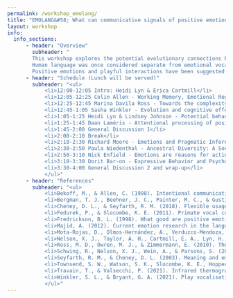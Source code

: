```yaml
---
permalink: /workshop_emolang/
title: "EMOLANG&#58; What can communicative signals of positive emotions tell us about the evolution of language?"
layout: workshop
info:
  info_sections:
      - header: "Overview"
        subheader: "
        This workshop explores the potential evolutionary connections between signals of positive affect and language. Historically, emotion has been seen as a relatively intractable research topic, especially in nonhuman animals. When emotion has been studied, negative emotions have typically been the focus due to the clear associations of negative emotions like fear and pain with survival and fitness. But recent studies have explored the existence and potential functions of positive emotions in animals (e.g., Nelson et al. 2022). And recent methodological shifts have made studying affective states easier. For example, thermal imaging cameras allow for direct measurements of physiological arousal (Mota-Rojas et al. 2021; Travain & Valsecchi 2021), hormonal assays allow for direct measurement of slower systems to be measured, and even behavioral measures have seen strong improvements - for example, machine learning used for categorizing vocalizations and the cognitive bias test providing a window into optimism/pessimism.
        Human language was once considered separate from emotional vocalizations, but recent research has revealed many ways in which emotion plays a role in the production and comprehension of modern language (Majid 2012). Similar shifts in the field of animal communication set the stage for this workshop. Nonhuman animal communications have historically been dismissed as inflexible and directly tied to an emotional state (see discussion in Seyfarth & Cheney 2003). However, recent data has shown that many species have flexible vocalization systems that reflect emotional states but are also flexible and referential (Fedurek & Slocombe 2011; Cheney & Seyfarth 2018; Bergman et al 2019; Townsend et al. 2020). Recent studies have also cataloged similar structures in vocalizations across taxa that are associated with positive social contexts like play (Ross et al. 2010; Schwing et al. 2017; Winkler & Bryant 2021).
        Positive emotions and playful interactions have been suggested to broaden the contexts, thoughts, and actions of an individual while at the same time building their personal and social resources (Fredrickson, 1998). Play, laughter, and shared positive emotions in humans have been shown to be effective in building social community, and nonhuman animal vocalizations during play may similarly support social cohesion. Play signals also present some of the best evidence of pretense and semiotic transformation in non-human species (Beckoff & Allen 1998). Positive emotions (such as those found in play) may also support flexible learning through optimism boosts, impacting future actions in the physical and social domains. Researchers working in non-human animals are just beginning to study these emotional responses, and this workshop would allow dissemination of early findings as well as foster theoretical and methodological discussions that would shape the direction of future research."
      - header: "Schedule (Lunch will be served)"
        subheader: "<ul>
            <li>12:00-12:05 Intro: Heidi Lyn & Erica Cartmill</li>
            <li>12:05-12:25 Colin Allen - Working Memory, Emotional Regulation, and Learning Modes: Precursors to Language in Plio-Pleistocene Hominins</li>
            <li>12:25-12:45 Marina Davila Ross - Towards the complexity and evolutionary continuity of laugh expressions in hominoids</li>
            <li>12:45-1:05 Sasha Winkler - Evolution and cognitive effects of animal play vocalizations</li>
            <li>1:05-1:25 Heidi Lyn & Lindsey Johnson - Potential behavioral markers of positive affect in bottlenose dolphins</li>
            <li>1:25-1:45 Daan Laméris - Attentional processing of positive emotional expressions in bonobos (Pan paniscus)</li>
            <li>1:45-2:00 General Discussion 1</li>
            <li>2:00-2:10 Break</li>
            <li>2:10-2:30 Richard Moore - Emotions and Pragmatic Inference</li>
            <li>2:30-2:50 Paula Niedenthal - Ancestral Diversity: A Socio-Ecological Determinant of Emotion Expression</li>
            <li>2:50-3:10 Nick Enfield - Emotions are reasons for action</li>
            <li>3:10-3:30 Dorit Bar-on - Expressive Behavior and Psychologically Mediated Communication</li>
            <li>3:30-4:00 General Discussion 2 and wrap-up</li>
            </ul>"
      - header: "References"
        subheader: "<ul>
            <li>Bekoff, M., & Allen, C. (1998). Intentional communication and social play: how and why animals negotiate and agree to play. Animal play: Evolutionary, comparative, and ecological perspectives, 14, 97-114.</li>
            <li>Bergman, T. J., Beehner, J. C., Painter, M. C., & Gustison, M. L. (2019). The speech-like properties of nonhuman primate vocalizations. Animal Behaviour, 151, 229-237.</li>
            <li>Cheney, D. L., & Seyfarth, R. M. (2018). Flexible usage and social function in primate vocalizations. Proceedings of the National Academy of Sciences, 115(9), 1974-1979.</li>
            <li>Fedurek, P., & Slocombe, K. E. (2011). Primate vocal communication: a useful tool for understanding human speech and language evolution?. Human biology, 83(2), 153-173.</li>
            <li>Fredrickson, B. L. (1998). What good are positive emotions? Review of General Psychology 2(3), 300–319.</li>
            <li>Majid, A. (2012). Current emotion research in the language sciences. Emotion Review, 4(4), 432–443.</li>
            <li>Mota-Rojas, D., Olmos-Hernández, A., Verduzco-Mendoza, A., Lecona-Butrón, H., Martínez-Burnes, J., Mora-Medina, P., Gómez-Prado, J., & Orihuela, A. (2021). Infrared thermal imaging associated with pain in laboratory animals. Experimental Animals, 70(1), pp.1-12.</li>
            <li>Nelson, X. J., Taylor, A. H., Cartmill, E. A., Lyn, H., Robinson, L. M., Janik, V., & Allen, C. (2023). Joyful by nature: approaches to investigate the evolution and function of joy in non‐human animals. Biological Reviews.</li>
            <li>Ross, M. D., Owren, M. J., & Zimmermann, E. (2010). The evolution of laughter in great apes and humans. Communicative & integrative biology, 3(2), 191-194.</li>
            <li>Schwing, R., Nelson, X. J., Wein, A., & Parsons, S. (2017). Positive emotional contagion in a New Zealand parrot. Current Biology, 27(6), R213-R214.</li>
            <li>Seyfarth, R. M., & Cheney, D. L. (2003). Meaning and emotion in animal vocalizations. Annals of the New York Academy of Sciences, 1000(1), 32-55.</li>
            <li>Townsend, S. W., Watson, S. K., Slocombe, K. E., Hopper, L. M., & Ross, S. R. (2020). Flexibility in great ape vocal production.</li>
            <li>Travain, T., & Valsecchi, P. (2021). Infrared thermography in the study of animals’ emotional responses: A critical review. Animals, 11(9), 2510.</li>
            <li>Winkler, S. L., & Bryant, G. A. (2021). Play vocalisations and human laughter: a comparative review. Bioacoustics, 30(5), 499-526.</li>
            </ul>"
---
```


